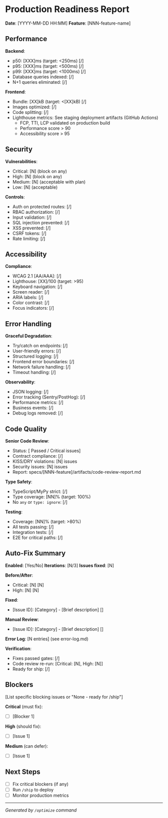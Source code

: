 ﻿# Production Readiness Report

**Date**: [YYYY-MM-DD HH:MM]
**Feature**: [NNN-feature-name]

## Performance

**Backend**:
- p50: [XXX]ms (target: <250ms) [/]
- p95: [XXX]ms (target: <500ms) [/]
- p99: [XXX]ms (target: <1000ms) [/]
- Database queries indexed: [/]
- N+1 queries eliminated: [/]

**Frontend**:
- Bundle: [XX]kB (target: <[XX]kB) [/]
- Images optimized: [/]
- Code splitting: [/]
- Lighthouse metrics: See staging deployment artifacts (GitHub Actions)
  - FCP, TTI, LCP validated on production build
  - Performance score > 90
  - Accessibility score > 95

## Security

**Vulnerabilities**:
- Critical: [N] (block on any)
- High: [N] (block on any)
- Medium: [N] (acceptable with plan)
- Low: [N] (acceptable)

**Controls**:
- Auth on protected routes: [/]
- RBAC authorization: [/]
- Input validation: [/]
- SQL injection prevented: [/]
- XSS prevented: [/]
- CSRF tokens: [/]
- Rate limiting: [/]

## Accessibility

**Compliance**:
- WCAG 2.1 [AA/AAA]: [/]
- Lighthouse: [XX]/100 (target: >95)
- Keyboard navigation: [/]
- Screen reader: [/]
- ARIA labels: [/]
- Color contrast: [/]
- Focus indicators: [/]

## Error Handling

**Graceful Degradation**:
- Try/catch on endpoints: [/]
- User-friendly errors: [/]
- Structured logging: [/]
- Frontend error boundaries: [/]
- Network failure handling: [/]
- Timeout handling: [/]

**Observability**:
- JSON logging: [/]
- Error tracking (Sentry/PostHog): [/]
- Performance metrics: [/]
- Business events: [/]
- Debug logs removed: [/]

## Code Quality

**Senior Code Review**:
- Status: [ Passed /  Critical issues]
- Contract compliance: [/]
- KISS/DRY violations: [N] issues
- Security issues: [N] issues
- Report: specs/[NNN-feature]/artifacts/code-review-report.md

**Type Safety**:
- TypeScript/MyPy strict: [/]
- Type coverage: [NN]% (target: 100%)
- No `any` or `type: ignore`: [/]

**Testing**:
- Coverage: [NN]% (target: >80%)
- All tests passing: [/]
- Integration tests: [/]
- E2E for critical paths: [/]

## Auto-Fix Summary

**Enabled**: [Yes/No]
**Iterations**: [N/3]
**Issues fixed**: [N]

**Before/After**:
- Critical: [N]  [N]
- High: [N]  [N]

**Fixed**:
- [Issue ID]: [Category] - [Brief description] []

**Manual Review**:
- [Issue ID]: [Category] - [Brief description] []

**Error Log**: [N entries] (see error-log.md)

**Verification**:
- Fixes passed gates: [/]
- Code review re-run: [Critical: [N], High: [N]]
- Ready for ship: [/]

## Blockers

[List specific blocking issues or "None - ready for /ship"]

**Critical** (must fix):
- [ ] [Blocker 1]

**High** (should fix):
- [ ] [Issue 1]

**Medium** (can defer):
- [ ] [Issue 1]

## Next Steps

- [ ] Fix critical blockers (if any)
- [ ] Run `/ship` to deploy
- [ ] Monitor production metrics

---
*Generated by `/optimize` command*

